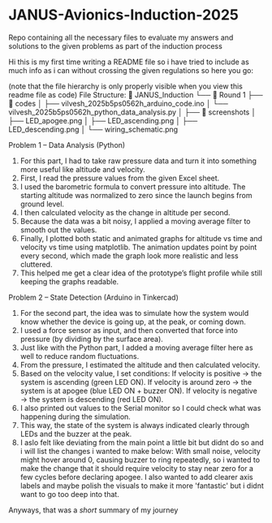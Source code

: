 # JANUS-Avionics-Induction-2025
Repo containing all the necessary files to evaluate my answers and solutions to the given problems as part of the induction process

Hi this is my first time writing a README file so i have tried to include as much info as i can without crossing the given regulations so here you go:

(note that the file hierarchy is only properly visible when you view this readme file as code)
File Structure:
📂 JANUS_Induction
      └── 📂 Round 1
           ├── 📂 codes
           │    ├── vilvesh_2025b5ps0562h_arduino_code.ino
           │    └── vilvesh_2025b5ps0562h_python_data_analysis.py
           │
           ├── 📂 screenshots
           │    ├── LED_apogee.png
           │    ├── LED_ascending.png
           │    ├── LED_descending.png
           │    └── wiring_schematic.png

Problem 1 – Data Analysis (Python)
1. For this part, I had to take raw pressure data and turn it into something more useful like altitude and velocity.
2. First, I read the pressure values from the given Excel sheet.
3. I used the barometric formula to convert pressure into altitude. The starting altitude was normalized to zero since the launch begins from ground level.
4. I then calculated velocity as the change in altitude per second.
5. Because the data was a bit noisy, I applied a moving average filter to smooth out the values.
6. Finally, I plotted both static and animated graphs for altitude vs time and velocity vs time using matplotlib. The animation updates point by point every second, which made the graph look more realistic and less cluttered.
7. This helped me get a clear idea of the prototype’s flight profile while still keeping the graphs readable.

Problem 2 – State Detection (Arduino in Tinkercad)
1. For the second part, the idea was to simulate how the system would know whether the device is going up, at the peak, or coming down.
2. I used a force sensor as input, and then converted that force into pressure (by dividing by the surface area).
3. Just like with the Python part, I added a moving average filter here as well to reduce random fluctuations.
4. From the pressure, I estimated the altitude and then calculated velocity.
5. Based on the velocity value, I set conditions:
If velocity is positive → the system is ascending (green LED ON).
If velocity is around zero → the system is at apogee (blue LED ON + buzzer ON).
If velocity is negative → the system is descending (red LED ON).
6. I also printed out values to the Serial monitor so I could check what was happening during the simulation.
7. This way, the state of the system is always indicated clearly through LEDs and the buzzer at the peak.
8. I aslo felt like deviating from the main point a little bit but didnt do so and i will list the changes i wanted to make below:
With small noise, velocity might hover around 0, causing buzzer to ring repeatedly, so i wanted to make the change that it should require velocity to stay near zero for a few cycles before declaring apogee.
I also wanted to add clearer axis labels and maybe polish the visuals  to make it more 'fantastic' but i didnt want to go too deep into that.

Anyways, that was a *short* summary of my journey
